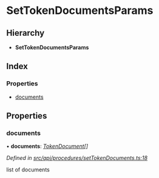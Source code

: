 # SetTokenDocumentsParams

## Hierarchy

* **SetTokenDocumentsParams**

## Index

### Properties

* [documents](settokendocumentsparams.md#documents)

## Properties

### documents

• **documents**: [_TokenDocument_](tokendocument.md)_\[\]_

_Defined in_ [_src/api/procedures/setTokenDocuments.ts:18_](https://github.com/PolymathNetwork/polymesh-sdk/blob/7362b318/src/api/procedures/setTokenDocuments.ts#L18)

list of documents

